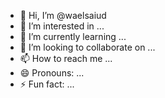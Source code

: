 - 👋 Hi, I’m @waelsaiud
- 👀 I’m interested in ...
- 🌱 I’m currently learning ...
- 💞️ I’m looking to collaborate on ...
- 📫 How to reach me ...
- 😄 Pronouns: ...
- ⚡ Fun fact: ...

<!---
waelsaiud/waelsaiud is a ✨ special ✨ repository because its `README.md` (this file) appears on your GitHub profile.
You can click the Preview link to take a look at your changes.
--->
